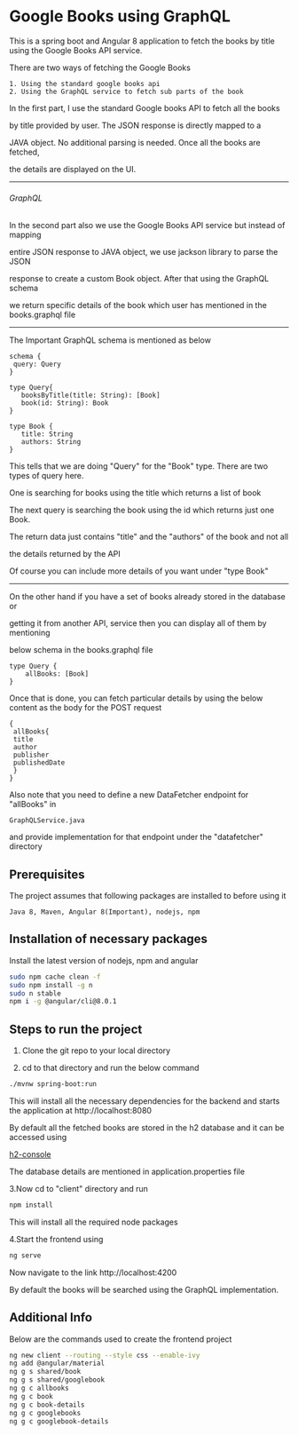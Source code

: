 # Google Books using GraphQL

This is a spring boot and Angular 8 application to fetch the books by title 
using the Google Books API service.

There are two ways of fetching the Google Books
```$xslt
1. Using the standard google books api
2. Using the GraphQL service to fetch sub parts of the book
```

In the first part, I use the standard Google books API to fetch all the books

by title provided by user. The JSON response is directly mapped to a

JAVA object. No additional parsing is needed. Once all the books are fetched,

the details are displayed on the UI.

----

###### GraphQL
 In the second part also we use the Google Books API service but instead of mapping
 
 entire JSON response to JAVA object, we use jackson library to parse the JSON
 
 response to create a custom Book object. After that using the GraphQL schema
 
 we return specific details of the book which user has mentioned in the books.graphql file
 
 ----
 The Important GraphQL schema is mentioned as below
 
 ```$xslt
schema {
  query: Query
}

type Query{
    booksByTitle(title: String): [Book]
    book(id: String): Book
}

type Book {
    title: String
    authors: String
}
```

This tells that we are doing "Query" for the "Book" type. There are two types of query here.

One is searching for books using the title which returns a list of book

The next query is searching the book using the id which returns just one Book.

The return data just contains "title" and the "authors" of the book and not all

the details returned by the API

Of course you can include more details of you want under "type Book"

---
On the other hand if you have a set of books already stored in the database or

getting it from another API, service then you can display all of them by mentioning

below schema in the books.graphql file

```
type Query {
    allBooks: [Book]
}
```

Once that is done, you can fetch particular details by using the below content as the body for the POST request
```$xslt
{
 allBooks{
 title
 author
 publisher
 publishedDate
 }
}
```

Also note that you need to define a new DataFetcher endpoint for "allBooks" in

```
GraphQLService.java
```
and provide implementation for that endpoint under the "datafetcher" directory

## Prerequisites
The project assumes that following packages are installed to before using it
```
Java 8, Maven, Angular 8(Important), nodejs, npm
```

## Installation of necessary packages
Install the latest version of nodejs, npm and angular

```bash
sudo npm cache clean -f
sudo npm install -g n
sudo n stable
npm i -g @angular/cli@8.0.1
```

## Steps to run the project

1. Clone the git repo to your local directory

2. cd to that directory and run the below command
```bash
./mvnw spring-boot:run
```
This will install all the necessary dependencies for the backend
and starts the application at http://localhost:8080

By default all the fetched books are stored in the h2 database and it can be accessed using

[h2-console](http://localhost:8080/h2-console)

The database details are mentioned in application.properties file

3.Now cd to "client" directory and run
```bash
npm install
```
This will install all the required node packages

4.Start the frontend using
```bash
ng serve
```
Now navigate to the link http://localhost:4200

By default the books will be searched using the GraphQL implementation.


## Additional Info
Below are the commands used to create the frontend project
```bash
ng new client --routing --style css --enable-ivy
ng add @angular/material
ng g s shared/book
ng g s shared/googlebook
ng g c allbooks
ng g c book
ng g c book-details
ng g c googlebooks
ng g c googlebook-details
```